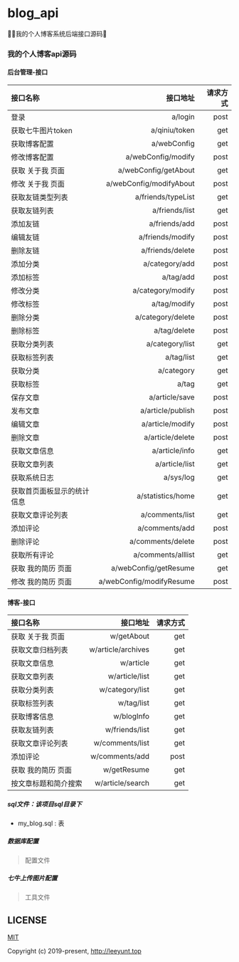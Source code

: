 # blog_api
👨‍💻我的个人博客系统后端接口源码💯

### 我的个人博客api源码

#### 后台管理-接口
|接口名称|接口地址|请求方式|
| :- | -: | -: |
| 登录 | a/login | post |
| 获取七牛图片token | a/qiniu/token | get |
| 获取博客配置 | a/webConfig | get |
| 修改博客配置 | a/webConfig/modify | post |
| 获取 关于我 页面 | a/webConfig/getAbout | get |
| 修改 关于我 页面 | a/webConfig/modifyAbout | post |
| 获取友链类型列表 | a/friends/typeList | get |
| 获取友链列表 | a/friends/list | get |
| 添加友链 | a/friends/add | post |
| 编辑友链 | a/friends/modify | post |
| 删除友链 | a/friends/delete | post |
| 添加分类 | a/category/add | post |
| 添加标签 | a/tag/add | post |
| 修改分类 | a/category/modify | post |
| 修改标签 | a/tag/modify | post |
| 删除分类 | a/category/delete | post |
| 删除标签 | a/tag/delete | post |
| 获取分类列表 | a/category/list | get |
| 获取标签列表 | a/tag/list | get |
| 获取分类 | a/category | get |
| 获取标签 | a/tag | get |
| 保存文章 | a/article/save | post |
| 发布文章 | a/article/publish | post |
| 编辑文章 | a/article/modify | post |
| 删除文章 | a/article/delete | post |
| 获取文章信息 | a/article/info | get |
| 获取文章列表 | a/article/list | get |
| 获取系统日志 | a/sys/log | get |
| 获取首页面板显示的统计信息 | a/statistics/home | get |
| 获取文章评论列表 | a/comments/list | get |
| 添加评论 | a/comments/add | post |
| 删除评论 | a/comments/delete | post |
| 获取所有评论 | a/comments/alllist | get |
| 获取 我的简历 页面 | a/webConfig/getResume | get |
| 修改 我的简历 页面 | a/webConfig/modifyResume | post |
#### 博客-接口
|接口名称|接口地址|请求方式|
| :- | -: | -: |
| 获取 关于我 页面 | w/getAbout | get |
| 获取文章归档列表 | w/article/archives | get |
| 获取文章信息 | w/article | get |
| 获取文章列表 | w/article/list | get |
| 获取分类列表 | w/category/list | get |
| 获取标签列表 | w/tag/list | get |
| 获取博客信息 | w/blogInfo | get |
| 获取友链列表 | w/friends/list | get |
| 获取文章评论列表 | w/comments/list | get |
| 添加评论 | w/comments/add | post |
| 获取 我的简历 页面 | w/getResume | get |
| 按文章标题和简介搜索 | w/article/search | get |

##### sql文件：该项目sql目录下
* my_blog.sql : 表
##### 数据库配置
> 配置文件
##### 七牛上传图片配置
> 工具文件

## LICENSE

[MIT](https://opensource.org/licenses/MIT)

Copyright (c) 2019-present, http://leeyunt.top
